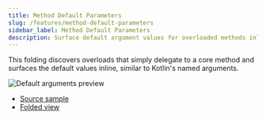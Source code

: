 ```yaml
---
title: Method Default Parameters
slug: /features/method-default-parameters
sidebar_label: Method Default Parameters
description: Surface default argument values for overloaded methods inline.
---
```


This folding discovers overloads that simply delegate to a core method and surfaces the default values inline, similar to Kotlin's named arguments.

![Default arguments preview](https://github.com/user-attachments/assets/60690c45-475d-4b19-a482-49506f82cfb0)

- [Source sample](https://github.com/AntoniRokitnicki/AdvancedExpressionFolding/blob/master/examples/data/MethodDefaultParametersTestData.java)
- [Folded view](https://github.com/AntoniRokitnicki/AdvancedExpressionFolding/blob/master/folded/MethodDefaultParametersTestData-folded.java)

